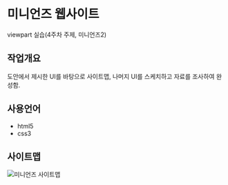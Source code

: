 # 미니언즈 웹사이트
viewpart 실습(4주차 주제, 미니언즈2)

## 작업개요
도안에서 제시한 UI를 바탕으로 사이트맵, 나머지 UI를 스케치하고 자료를 조사하여 완성함.

## 사용언어
- html5
- css3

## 사이트맵
![미니언즈 사이트맵](https://picsum.photos/id/1000/600/400)
